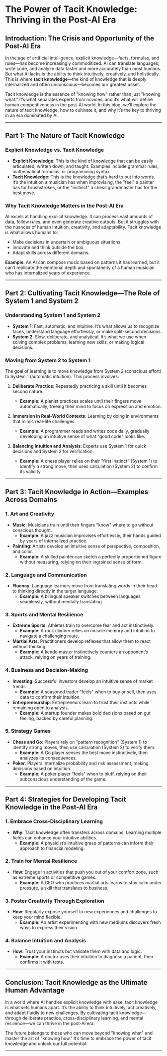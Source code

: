 # The Power of Tacit Knowledge: Thriving in the Post-AI Era

## Introduction: The Crisis and Opportunity of the Post-AI Era

In the age of artificial intelligence, explicit knowledge—facts, formulas, and rules—has become increasingly commoditized. AI can translate languages, write code, and analyze data faster and more accurately than most humans. But what AI lacks is the ability to think intuitively, creatively, and holistically. This is where **tacit knowledge**—the kind of knowledge that is deeply internalized and often unconscious—becomes our greatest asset.

Tacit knowledge is the essence of "knowing how" rather than just "knowing what." It’s what separates experts from novices, and it’s what will define human competitiveness in the post-AI world. In this blog, we’ll explore the nature of tacit knowledge, how to cultivate it, and why it’s the key to thriving in an era dominated by AI.

---

## Part 1: The Nature of Tacit Knowledge

### Explicit Knowledge vs. Tacit Knowledge

- **Explicit Knowledge**: This is the kind of knowledge that can be easily articulated, written down, and taught. Examples include grammar rules, mathematical formulas, or programming syntax.
- **Tacit Knowledge**: This is the knowledge that’s hard to put into words. It’s the intuition a musician has when improvising, the "feel" a painter has for brushstrokes, or the "instinct" a chess grandmaster has for the best move.

### Why Tacit Knowledge Matters in the Post-AI Era

AI excels at handling explicit knowledge. It can process vast amounts of data, follow rules, and even generate creative outputs. But it struggles with the nuances of human intuition, creativity, and adaptability. Tacit knowledge is what allows humans to:
- Make decisions in uncertain or ambiguous situations.
- Innovate and think outside the box.
- Adapt skills across different domains.

**Example**: An AI can compose music based on patterns it has learned, but it can’t replicate the emotional depth and spontaneity of a human musician who has internalized years of experience.

---

## Part 2: Cultivating Tacit Knowledge—The Role of System 1 and System 2

### Understanding System 1 and System 2

- **System 1**: Fast, automatic, and intuitive. It’s what allows us to recognize faces, understand language effortlessly, or make split-second decisions.
- **System 2**: Slow, deliberate, and analytical. It’s what we use when solving complex problems, learning new skills, or making logical decisions.

### Moving from System 2 to System 1

The goal of learning is to move knowledge from System 2 (conscious effort) to System 1 (automatic intuition). This process involves:

1. **Deliberate Practice**: Repeatedly practicing a skill until it becomes second nature.
   - **Example**: A pianist practices scales until their fingers move automatically, freeing their mind to focus on expression and emotion.
   
2. **Immersion in Real-World Contexts**: Learning by doing in environments that mimic real-life challenges.
   - **Example**: A programmer reads and writes code daily, gradually developing an intuitive sense of what "good code" looks like.

3. **Balancing Intuition and Analysis**: Experts use System 1 for quick decisions and System 2 for verification.
   - **Example**: A chess player relies on their "first instinct" (System 1) to identify a strong move, then uses calculation (System 2) to confirm its validity.

---

## Part 3: Tacit Knowledge in Action—Examples Across Domains

### 1. Art and Creativity
- **Music**: Musicians train until their fingers "know" where to go without conscious thought.
  - **Example**: A jazz musician improvises effortlessly, their hands guided by years of internalized practice.
- **Painting**: Artists develop an intuitive sense of perspective, composition, and color.
  - **Example**: A skilled painter can sketch a perfectly proportioned figure without measuring, relying on their ingrained sense of form.

### 2. Language and Communication
- **Fluency**: Language learners move from translating words in their head to thinking directly in the target language.
  - **Example**: A bilingual speaker switches between languages seamlessly, without mentally translating.

### 3. Sports and Mental Resilience
- **Extreme Sports**: Athletes train to overcome fear and act instinctively.
  - **Example**: A rock climber relies on muscle memory and intuition to navigate a challenging route.
- **Martial Arts**: Practitioners develop reflexes that allow them to react without thinking.
  - **Example**: A kendo master instinctively counters an opponent’s attack, relying on years of training.

### 4. Business and Decision-Making
- **Investing**: Successful investors develop an intuitive sense of market trends.
  - **Example**: A seasoned trader "feels" when to buy or sell, then uses data to confirm their intuition.
- **Entrepreneurship**: Entrepreneurs learn to trust their instincts while remaining open to analysis.
  - **Example**: A startup founder makes bold decisions based on gut feeling, backed by careful planning.

### 5. Strategy Games
- **Chess and Go**: Players rely on "pattern recognition" (System 1) to identify strong moves, then use calculation (System 2) to verify them.
  - **Example**: A Go player senses the best move instinctively, then analyzes its consequences.
- **Poker**: Players internalize probability and risk assessment, making decisions based on intuition.
  - **Example**: A poker player "feels" when to bluff, relying on their subconscious understanding of the game.

---

## Part 4: Strategies for Developing Tacit Knowledge in the Post-AI Era

### 1. Embrace Cross-Disciplinary Learning
- **Why**: Tacit knowledge often transfers across domains. Learning multiple fields can enhance your intuitive abilities.
  - **Example**: A physicist’s intuitive grasp of patterns can inform their approach to financial modeling.

### 2. Train for Mental Resilience
- **How**: Engage in activities that push you out of your comfort zone, such as extreme sports or competitive games.
  - **Example**: A CEO who practices martial arts learns to stay calm under pressure, a skill that translates to business.

### 3. Foster Creativity Through Exploration
- **How**: Regularly expose yourself to new experiences and challenges to keep your mind flexible.
  - **Example**: An artist experimenting with new mediums discovers fresh ways to express their vision.

### 4. Balance Intuition and Analysis
- **How**: Trust your instincts but validate them with data and logic.
  - **Example**: A doctor uses their intuition to diagnose a patient, then confirms it with tests.

---

## Conclusion: Tacit Knowledge as the Ultimate Human Advantage

In a world where AI handles explicit knowledge with ease, tacit knowledge is what sets humans apart. It’s the ability to think intuitively, act creatively, and adapt fluidly to new challenges. By cultivating tacit knowledge—through deliberate practice, cross-disciplinary learning, and mental resilience—we can thrive in the post-AI era.

The future belongs to those who can move beyond "knowing what" and master the art of "knowing how." It’s time to embrace the power of tacit knowledge and unlock our full potential.

---